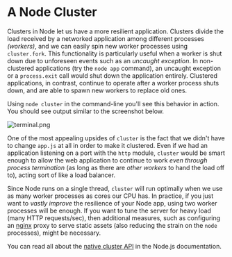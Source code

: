 # A Node Cluster

Clusters in Node let us have a more resilient application. Clusters divide the load received by a networked application among different processes _(workers)_, and we can easily spin new worker processes using `cluster.fork`. This functionality is particularly useful when a worker is shut down due to unforeseen events such as an _uncaught exception_. In non-clustered applications (try the `node app` command), an uncaught exception or a `process.exit` call would shut down the application entirely. Clustered applications, in contrast, continue to operate after a worker process shuts down, and are able to spawn new workers to replace old ones.

Using `node cluster` in the command-line you'll see this behavior in action. You should see output similar to the screenshot below.

![terminal.png][1]

One of the most appealing upsides of `cluster` is the fact that we didn't have to change `app.js` at all in order to make it clustered. Even if we had an application listening on a port with the `http` module, `cluster` would be smart enough to allow the web application to continue to work _even through process termination_ (as long as there are _other workers_ to hand the load off to), acting sort of like a load balancer.

Since Node runs on a single thread, `cluster` will run optimally when we use as many worker processes as cores our CPU has. In practice, if you just want to _vastly improve_ the resilience of your Node app, using two worker processes will be enough. If you want to tune the server for heavy load (many HTTP requests/sec), then additional measures, such as configuring an [nginx][2] proxy to serve static assets (also reducing the strain on the `node` processes), might be necessary.

You can read all about the [native cluster API][3] in the Node.js documentation.

  [1]: http://i.imgur.com/DOQcTRb.png "Cluster restarting worker processes"
  [2]: http://nginx.com/
  [3]: http://nodejs.org/api/cluster.html
